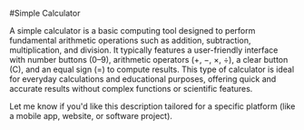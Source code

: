 #Simple Calculator

A simple calculator is a basic computing tool designed to perform fundamental arithmetic operations such as addition, subtraction, multiplication, and division. It typically features a user-friendly interface with number buttons (0–9), arithmetic operators (+, −, ×, ÷), a clear button (C), and an equal sign (=) to compute results. This type of calculator is ideal for everyday calculations and educational purposes, offering quick and accurate results without complex functions or scientific features.

Let me know if you'd like this description tailored for a specific platform (like a mobile app, website, or software project).


